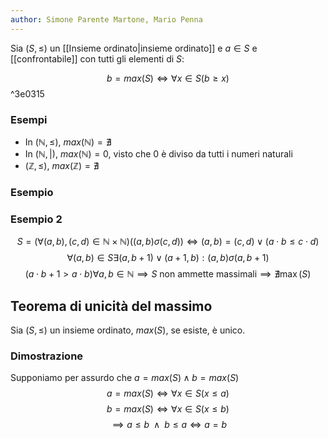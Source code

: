 ```yaml
---
author: Simone Parente Martone, Mario Penna
---
```


Sia $(S, \leq)$ un [[Insieme ordinato|insieme ordinato]] e  $a \in S$ e [[confrontabile]] con tutti gli elementi di $S$:

$$b = max(S) \iff \forall x \in S (b\geq x)$$ ^3e0315
### Esempi
- In $(\mathbb{N}, \leq)$, $max(\mathbb{N})= \nexists$
- In $(\mathbb{N}, |)$, $max(\mathbb{N})= 0$, visto che 0 è diviso da tutti i numeri naturali
- $(\mathbb{Z}, \leq)$, $max(\mathbb{Z})= \nexists$
### Esempio
### Esempio 2
$$S = (\forall (a,b), (c,d) \in \mathbb{N} \times \mathbb{N}) ((a,b) \sigma (c,d)) \iff (a,b) = (c,d) \lor (a \cdot b \leq c \cdot d)$$
$$\forall (a,b) \in S \exists (a, b+1) \lor (a+1,b): (a,b)\sigma (a,b+1)$$
$$(a \cdot b+1 > a \cdot b) \forall a,b \in \mathbb{N} \implies S \text{ non ammette massimali} \implies \nexists \max(S)$$
## Teorema di unicità del massimo
Sia $(S, \leq)$ un insieme ordinato, $max(S)$, se esiste, è unico.
### Dimostrazione
Supponiamo per assurdo che $a=max(S) \land b=max(S)$
$$a = max(S) \iff \forall x \in S (x \leq a)$$
$$b=max(S) \iff \forall x \in S (x \leq b)$$
$$\implies a \leq b \; \; \land \; \; b \leq a \iff a = b$$
